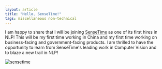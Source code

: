 ```yaml
---
layout: article
title: "Hello, SenseTime!"
tags: miscellaneous non-technical
---
```


I am happy to share that I will be joining [SenseTime](https://www.sensetime.com/en) as one of its first hires in NLP! This will be my first time working in China and my first time working on business-facing and government-facing products. I am thrilled to have the opportunity to learn from SenseTime's leading work in Computer Vision and to blaze a new trail in NLP!

![sensetime](https://sijunhe-blog.s3.us-west-1.amazonaws.com/plots/post27/sensetime.png)
